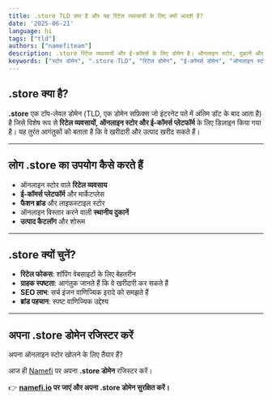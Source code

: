 ```yaml
---
title: .store TLD क्या है और यह रिटेल व्यवसायों के लिए क्यों आदर्श है?
date: '2025-06-21'
language: hi
tags: ["tld"]
authors: ["namefiteam"]
description: .store रिटेल व्यवसायों और ई-कॉमर्स के लिए डोमेन है। ऑनलाइन स्टोर, दुकानें और रिटेल प्लेटफॉर्म के लिए बेहतरीन।
keywords: ["स्टोर डोमेन", ".store TLD", "रिटेल डोमेन", "ई-कॉमर्स डोमेन", "ऑनलाइन स्टोर", "शॉपिंग वेबसाइट"]
---
```


## **.store क्या है?**

**.store** एक टॉप-लेवल डोमेन (TLD, एक डोमेन सफ़िक्स जो इंटरनेट पते में अंतिम डॉट के बाद आता है) है जिसे विशेष रूप से **रिटेल व्यवसायों, ऑनलाइन स्टोर और ई-कॉमर्स प्लेटफॉर्म** के लिए डिज़ाइन किया गया है। यह तुरंत आगंतुकों को बताता है कि वे खरीदारी और उत्पाद खरीद सकते हैं।

---

## **लोग .store का उपयोग कैसे करते हैं**

*   ऑनलाइन स्टोर वाले **रिटेल व्यवसाय**
*   **ई-कॉमर्स प्लेटफॉर्म** और मार्केटप्लेस
*   **फैशन ब्रांड** और लाइफस्टाइल स्टोर
*   ऑनलाइन विस्तार करने वाली **स्थानीय दुकानें**
*   **उत्पाद कैटलॉग** और शोरूम

---

## **.store क्यों चुनें?**

*   **रिटेल फोकस**: शॉपिंग वेबसाइटों के लिए बेहतरीन
*   **ग्राहक स्पष्टता**: आगंतुक जानते हैं कि वे खरीदारी कर सकते हैं
*   **SEO लाभ**: सर्च इंजन वाणिज्यिक इरादे को समझते हैं
*   **ब्रांड पहचान**: स्पष्ट वाणिज्यिक उद्देश्य

---

## **अपना .store डोमेन रजिस्टर करें**

अपना ऑनलाइन स्टोर खोलने के लिए तैयार हैं?

आज ही [Namefi](https://namefi.io) पर अपना **.store डोमेन** रजिस्टर करें।

👉 **[namefi.io](https://namefi.io) पर जाएं और अपना .store डोमेन सुरक्षित करें।**